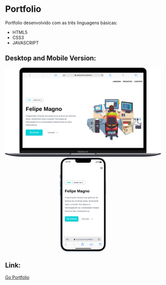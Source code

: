 # Portfolio

<p>Portfolio desenvolvido com as três linguagens básicas:</p>

- HTML5
- CSS3
- JAVASCRIPT

## Desktop and Mobile Version:

<div align="center">
    <img src="./assets/img/desktop.png" width="600px">
    <img src="./assets/img/mobile.png" width="150px">
</div>

## Link:
<a href="https://magnoqueiroz.github.io/Portifolio/" target="_blank">Go Portfolio</a>
